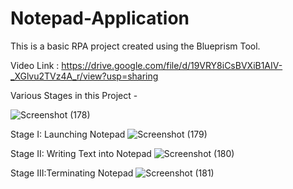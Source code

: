 # Notepad-Application
This is a basic RPA project created using the Blueprism Tool.

Video Link : https://drive.google.com/file/d/19VRY8iCsBVXiB1AIV-_XGlvu2TVz4A_r/view?usp=sharing

Various Stages in this Project -

![Screenshot (178)](https://github.com/20a31a05d2/Notepad-Application/assets/109792829/3cb4161b-f914-4746-b706-eda05b0a5212)

Stage I: Launching Notepad
![Screenshot (179)](https://github.com/20a31a05d2/Notepad-Application/assets/109792829/798a5c66-bc98-4145-9c3c-359e8b1d3f93)

Stage II: Writing Text into Notepad
![Screenshot (180)](https://github.com/20a31a05d2/Notepad-Application/assets/109792829/ebe3ff2b-0110-4bbd-9093-5a7383c880a8)


Stage III:Terminating Notepad
![Screenshot (181)](https://github.com/20a31a05d2/Notepad-Application/assets/109792829/1d0f042a-7d26-413f-bafb-b1ba8e488b64)
